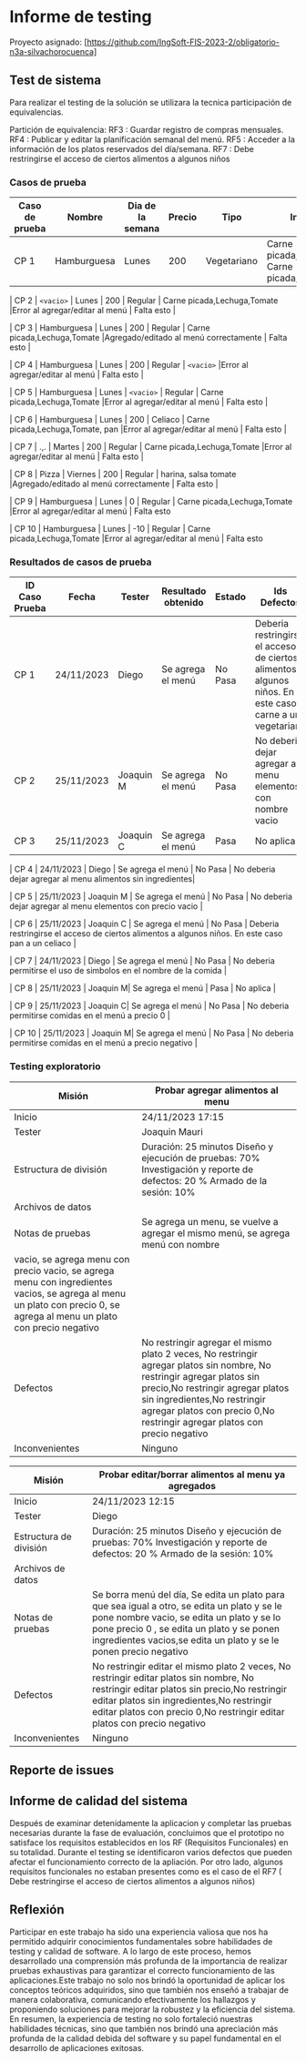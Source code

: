 # Informe de testing 
Proyecto asignado: [https://github.com/IngSoft-FIS-2023-2/obligatorio-n3a-silvachorocuenca]

## Test de sistema
Para realizar el testing de la solución se utilizara la tecnica
participación de equivalencias.

Partición de equivalencia:
RF3 : Guardar registro de compras mensuales.
RF4 : Publicar y editar la planificación semanal del menú.
RF5 : Acceder a la información de los platos reservados del día/semana.
RF7 : Debe restringirse el acceso de ciertos alimentos a algunos niños

### Casos de prueba

| Caso de prueba |  Nombre          | Dia de la semana                                    | Precio             | Tipo                       | Ingredientes      |Resultado esperado                           | Clases de equivalencia cubiertas      
|-----------------|-----------------------|------------------------------------------------------|------------|--------------------------------------------------|--------------------|-----------------------------------------------|----------------------------------------|
| CP 1       | Hamburguesa      | Lunes             | 200       | Vegetariano         | Carne picada,Lechuga,Tomate      Carne picada,Lechuga,Tomate     |Error al agregar/editar al menú      | Falta esto                            |


| CP 2      | `<vacio>`      | Lunes             | 200       | Regular        | Carne picada,Lechuga,Tomate        |Error al agregar/editar al menú      | Falta esto                            |

| CP 3       | Hamburguesa      | Lunes             | 200       | Regular         | Carne picada,Lechuga,Tomate          |Agregado/editado al menú correctamente     | Falta esto                            |

| CP 4      | Hamburguesa      | Lunes             | 200       | Regular         |  `<vacio>`     |Error al agregar/editar al menú       | Falta esto                            |

| CP 5      | Hamburguesa      | Lunes             | `<vacio>`      | Regular         | Carne picada,Lechuga,Tomate     |Error al agregar/editar al menú       | Falta esto                            |

| CP 6      | Hamburguesa      | Lunes             | 200       | Celiaco      |  Carne picada,Lechuga,Tomate, pan     |Error al agregar/editar al menú       | Falta esto                            |

| CP 7       | .,.     | Martes            | 200       | Regular         | Carne picada,Lechuga,Tomate          |Error al agregar/editar al menú        | Falta esto                            |

| CP 8      | Pizza    | Viernes            | 200       | Regular          | harina, salsa tomate     |Agregado/editado al menú correctamente      | Falta esto                            |

| CP 9      | Hamburguesa      | Lunes             | 0      | Regular         | Carne picada,Lechuga,Tomate     |Error al agregar/editar al menú       | Falta esto   

| CP 10     | Hamburguesa      | Lunes             | -10      | Regular         | Carne picada,Lechuga,Tomate     |Error al agregar/editar al menú       | Falta esto   





### Resultados de casos de prueba

| ID Caso Prueba | Fecha      | Tester  | Resultado obtenido                             | Estado | Ids Defectos   |
|----------------|------------|---------|-------------------------------------------------|--------|------------------------------------------------------|
| CP 1           | 24/11/2023 | Diego   | Se agrega el menú                               | No Pasa   | Deberia restringirse el acceso de ciertos alimentos a algunos niños. En este caso carne a un vegetariano|
| CP 2          | 25/11/2023 | Joaquin M   | Se agrega el menú                               | No Pasa   | No deberia dejar agregar al menu elementos con nombre vacio|
| CP 3         | 25/11/2023 | Joaquin C   | Se agrega el menú                               | Pasa   | No aplica |    

| CP 4       | 24/11/2023 | Diego   | Se agrega el menú                               | No Pasa   | No deberia dejar agregar al menu alimentos sin ingredientes| 

| CP 5      | 25/11/2023 | Joaquin M  | Se agrega el menú                               | No Pasa   | No deberia dejar agregar al menu elementos con precio vacio  | 

| CP 6    | 25/11/2023 | Joaquin C | Se agrega el menú                               | No Pasa   | Deberia restringirse el acceso de ciertos alimentos a algunos niños. En este caso pan a un celiaco |

| CP 7    | 24/11/2023 | Diego | Se agrega el menú                               | No Pasa   | No deberia permitirse el uso de simbolos en el nombre de la comida |

| CP 8    | 25/11/2023 | Joaquin M| Se agrega el menú                               | Pasa   | No aplica |

| CP 9   | 25/11/2023 | Joaquin C| Se agrega el menú                               | No Pasa   | No deberia permitirse comidas en el menú a precio 0 |

| CP 10   | 25/11/2023 | Joaquin M| Se agrega el menú                               | No Pasa   | No deberia permitirse comidas en el menú a precio negativo |

### Testing exploratorio

| Misión                   |           Probar agregar alimentos al menu                          |
|---------------------------------|--------------------------------------|
| Inicio                          | 24/11/2023 17:15                     |
| Tester                          | Joaquin Mauri                             |
| Estructura de división           | Duración: 25 minutos Diseño y ejecución de pruebas: 70% Investigación y reporte de defectos: 20 % Armado de la sesión: 10%  |
| Archivos de datos               |                                      |
| Notas de pruebas                | Se agrega un menu, se vuelve a agregar el mismo menú, se agrega menú con nombre
vacio, se agrega menu con precio vacio, se agrega menu con ingredientes vacios, se agrega al menu un plato con precio 0, se agrega al menu un plato con precio negativo  |
| Defectos                        | No restringir agregar el mismo plato 2 veces, No restringir agregar platos sin nombre, No restringir agregar platos sin precio,No restringir agregar platos sin ingredientes,No restringir agregar platos con precio 0,No restringir agregar platos con precio negativo |
| Inconvenientes                  | Ninguno                

| Misión                      |           Probar editar/borrar alimentos al menu ya agregados                         |
|---------------------------------|--------------------------------------|
| Inicio                          | 24/11/2023 12:15                     |
| Tester                          | Diego                            |
| Estructura de división           | Duración: 25 minutos Diseño y ejecución de pruebas: 70% Investigación y reporte de defectos: 20 % Armado de la sesión: 10%  |
| Archivos de datos               |                                      |
| Notas de pruebas                | Se borra menú del día, Se edita un plato para que sea igual a otro, se edita un plato y se le pone nombre vacio, se edita un plato y se lo pone precio 0 , se edita un plato y se ponen ingredientes vacios,se edita un plato y se le ponen precio negativo |
| Defectos                        | No restringir editar el mismo plato 2 veces, No restringir editar platos sin nombre, No restringir editar platos sin precio,No restringir editar platos sin ingredientes,No restringir editar platos con precio 0,No restringir editar platos con precio negativo|
| Inconvenientes                  | Ninguno                


## Reporte de issues


## Informe de calidad del sistema

Después de examinar detenidamente la aplicacion y completar las pruebas necesarias durante la fase de evaluación, concluimos que el prototipo no satisface los requisitos establecidos en los RF (Requisitos Funcionales) en su totalidad. Durante el testing se identificaron varios defectos que pueden afectar el funcionamiento correcto de la apliación. Por otro lado, algunos requisitos funcionales no estaban presentes como es el caso de el RF7 ( Debe restringirse el acceso de ciertos alimentos a algunos niños)


## Reflexión
Participar en este trabajo ha sido una experiencia valiosa que nos ha permitido adquirir conocimientos fundamentales sobre habilidades de testing y calidad de software. A lo largo de este proceso, hemos desarrollado una comprensión más profunda de la importancia de realizar pruebas exhaustivas para garantizar el correcto funcionamiento de las aplicaciones.Este trabajo no solo nos brindó la oportunidad de aplicar los conceptos teóricos adquiridos, sino que también nos enseñó a trabajar de manera colaborativa, comunicando efectivamente los hallazgos y proponiendo soluciones para mejorar la robustez y la eficiencia del sistema. En resumen, la experiencia de testing no solo fortaleció nuestras habilidades técnicas, sino que también nos brindó una apreciación más profunda de la calidad debida del software y su papel fundamental en el desarrollo de aplicaciones exitosas.